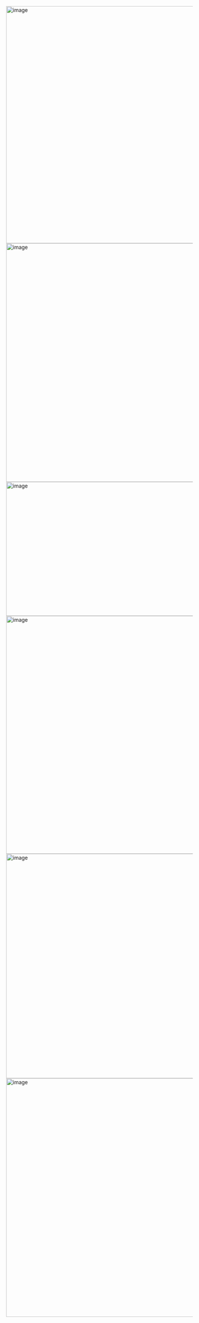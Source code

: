 <img width="1349" height="639" alt="image" src="https://github.com/user-attachments/assets/b37d7f7e-818c-4ddf-9d25-977968572b97" />

<img width="1360" height="643" alt="image" src="https://github.com/user-attachments/assets/25df79ba-ff0b-4018-805d-a5ac6143ac97" />

<img width="1352" height="361" alt="image" src="https://github.com/user-attachments/assets/2253776a-866a-4236-b56c-ca9bb5982f00" />


<img width="1366" height="641" alt="image" src="https://github.com/user-attachments/assets/8f5c6c33-70f7-4821-9ca9-441eeb307063" />

<img width="1357" height="605" alt="image" src="https://github.com/user-attachments/assets/f6be57e0-927d-44e8-af88-7136e8f31e27" />
<img width="1360" height="643" alt="image" src="https://github.com/user-attachments/assets/c7a42c52-77fd-4dec-97f5-ae1b7691effd" />




